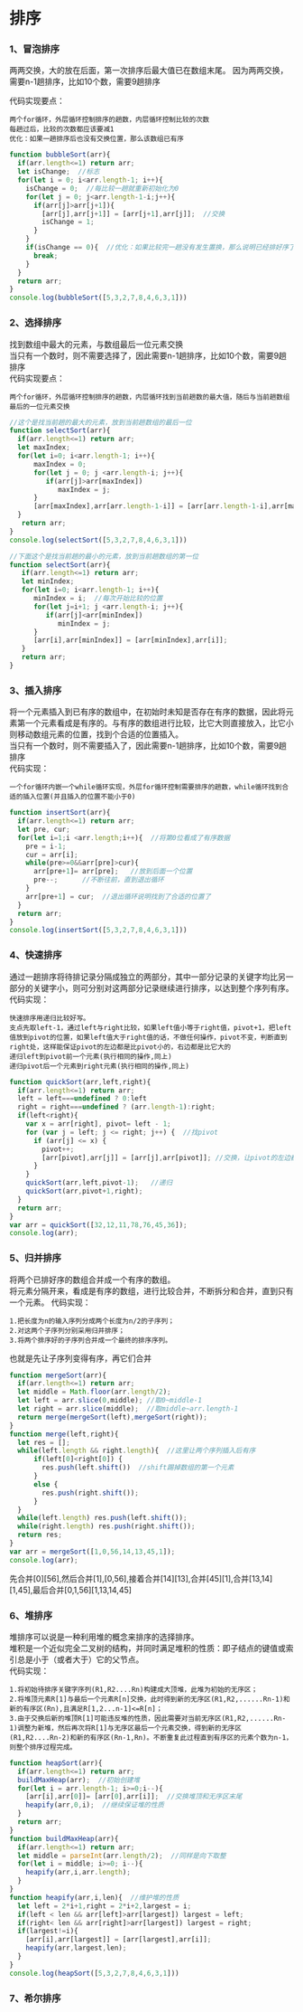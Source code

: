 # 排序

### 1、冒泡排序
两两交换，大的放在后面，第一次排序后最大值已在数组末尾。
因为两两交换，需要n-1趟排序，比如10个数，需要9趟排序

代码实现要点：

    两个for循环，外层循环控制排序的趟数，内层循环控制比较的次数
    每趟过后，比较的次数都应该要减1
    优化：如果一趟排序后也没有交换位置，那么该数组已有序
```javascript
function bubbleSort(arr){
  if(arr.length<=1) return arr;
  let isChange;  //标志
  for(let i = 0; i<arr.length-1; i++){
    isChange = 0;  //每比较一趟就重新初始化为0
    for(let j = 0; j<arr.length-1-i;j++){
      if(arr[j]>arr[j+1]){
        [arr[j],arr[j+1]] = [arr[j+1],arr[j]];  //交换
        isChange = 1;
      }
    }
    if(isChange == 0){  //优化：如果比较完一趟没有发生置换，那么说明已经排好序了，跳出最外面的循环结束
      break;
    }
  }
  return arr;
}
console.log(bubbleSort([5,3,2,7,8,4,6,3,1]))
```
### 2、选择排序
找到数组中最大的元素，与数组最后一位元素交换  
当只有一个数时，则不需要选择了，因此需要n-1趟排序，比如10个数，需要9趟排序  
代码实现要点：

    两个for循环，外层循环控制排序的趟数，内层循环找到当前趟数的最大值，随后与当前趟数组最后的一位元素交换
```javascript
//这个是找当前趟的最大的元素，放到当前趟数组的最后一位
function selectSort(arr){
  if(arr.length<=1) return arr;
  let maxIndex;
  for(let i=0; i<arr.length-1; i++){
      maxIndex = 0;
      for(let j = 0; j <arr.length-i; j++){
         if(arr[j]>arr[maxIndex]) 
            maxIndex = j;
      }
      [arr[maxIndex],arr[arr.length-1-i]] = [arr[arr.length-1-i],arr[maxIndex]];
  }
   return arr;
}
console.log(selectSort([5,3,2,7,8,4,6,3,1]))

//下面这个是找当前趟的最小的元素，放到当前趟数组的第一位
function selectSort(arr){
   if(arr.length<=1) return arr;
   let minIndex;
   for(let i=0; i<arr.length-1; i++){
      minIndex = i;  //每次开始比较的位置
      for(let j=i+1; j <arr.length-i; j++){
         if(arr[j]<arr[minIndex]) 
            minIndex = j;
      }
      [arr[i],arr[minIndex]] = [arr[minIndex],arr[i]];
   }
   return arr;
}
```

### 3、插入排序
将一个元素插入到已有序的数组中，在初始时未知是否存在有序的数据，因此将元素第一个元素看成是有序的。与有序的数组进行比较，比它大则直接放入，比它小则移动数组元素的位置，找到个合适的位置插入。  
当只有一个数时，则不需要插入了，因此需要n-1趟排序，比如10个数，需要9趟排序  
代码实现：

    一个for循环内嵌一个while循环实现，外层for循环控制需要排序的趟数，while循环找到合适的插入位置(并且插入的位置不能小于0)
```javascript
function insertSort(arr){
  if(arr.length<=1) return arr;
  let pre, cur;
  for(let i=1;i <arr.length;i++){  //将第0位看成了有序数据
    pre = i-1;
    cur = arr[i];
    while(pre>=0&&arr[pre]>cur){
      arr[pre+1]= arr[pre];   //放到后面一个位置
      pre--;      //不断往前，直到退出循环
    }
    arr[pre+1] = cur;  //退出循环说明找到了合适的位置了
  }
  return arr;
}
console.log(insertSort([5,3,2,7,8,4,6,3,1]))
```
### 4、快速排序
通过一趟排序将待排记录分隔成独立的两部分，其中一部分记录的关键字均比另一部分的关键字小，则可分别对这两部分记录继续进行排序，以达到整个序列有序。
代码实现： 

    快速排序用递归比较好写。
    支点先取left-1，通过left与right比较，如果left值小等于right值，pivot+1，把left值放到pivot的位置，如果left值大于right值的话，不做任何操作，pivot不变，判断直到right处，这样能保证pivot的左边都是比pivot小的，右边都是比它大的
    递归left到pivot前一个元素(执行相同的操作,同上)
    递归pivot后一个元素到right元素(执行相同的操作,同上)
    
```javascript
function quickSort(arr,left,right){
  if(arr.length<=1) return arr;
  left = left===undefined ? 0:left
  right = right===undefined ? (arr.length-1):right;
  if(left<right){
    var x = arr[right], pivot= left - 1;
    for (var j = left; j <= right; j++) {  //找pivot
      if (arr[j] <= x) {
        pivot++;
        [arr[pivot],arr[j]] = [arr[j],arr[pivot]]; //交换，让pivot的左边都是比它小的
      }
    }
    quickSort(arr,left,pivot-1);   //递归
    quickSort(arr,pivot+1,right);
  }
  return arr;
}
var arr = quickSort([32,12,11,78,76,45,36]);
console.log(arr);
```

### 5、归并排序
将两个已排好序的数组合并成一个有序的数组。  
将元素分隔开来，看成是有序的数组，进行比较合并，不断拆分和合并，直到只有一个元素。
代码实现：

    1.把长度为n的输入序列分成两个长度为n/2的子序列；
    2.对这两个子序列分别采用归并排序；
    3.将两个排序好的子序列合并成一个最终的排序序列。
也就是先让子序列变得有序，再它们合并
```javascript
function mergeSort(arr){
  if(arr.length<=1) return arr;
  let middle = Math.floor(arr.length/2);
  let left = arr.slice(0,middle); //取0~middle-1
  let right = arr.slice(middle);  //取middle~arr.length-1
  return merge(mergeSort(left),mergeSort(right));
}
function merge(left,right){
  let res = [];
  while(left.length && right.length){  //这里让两个序列插入后有序
      if(left[0]<right[0]) {
        res.push(left.shift())  //shift踢掉数组的第一个元素
      }
      else {
        res.push(right.shift());
      }
  }
  while(left.length) res.push(left.shift());
  while(right.length) res.push(right.shift());
  return res;
}
var arr = mergeSort([1,0,56,14,13,45,1]); 
console.log(arr);
```
先合并[0][56],然后合并[1],[0,56],接着合并[14][13],合并[45][1],合并[13,14][1,45],最后合并[0,1,56][1,13,14,45]

### 6、堆排序
堆排序可以说是一种利用堆的概念来排序的选择排序。  
堆积是一个近似完全二叉树的结构，并同时满足堆积的性质：即子结点的键值或索引总是小于（或者大于）它的父节点。  
代码实现：

    1.将初始待排序关键字序列(R1,R2....Rn)构建成大顶堆，此堆为初始的无序区；
    2.将堆顶元素R[1]与最后一个元素R[n]交换，此时得到新的无序区(R1,R2,......Rn-1)和新的有序区(Rn),且满足R[1,2...n-1]<=R[n]；
    3.由于交换后新的堆顶R[1]可能违反堆的性质，因此需要对当前无序区(R1,R2,......Rn-1)调整为新堆，然后再次将R[1]与无序区最后一个元素交换，得到新的无序区(R1,R2....Rn-2)和新的有序区(Rn-1,Rn)。不断重复此过程直到有序区的元素个数为n-1，则整个排序过程完成。
```javascript
function heapSort(arr){
  if(arr.length<=1) return arr;
  buildMaxHeap(arr);  //初始创建堆
  for(let i = arr.length-1; i>=0;i--){
    [arr[i],arr[0]]= [arr[0],arr[i]];  //交换堆顶和无序区末尾
    heapify(arr,0,i);  //继续保证堆的性质
  }
  return arr;
}
function buildMaxHeap(arr){
  if(arr.length<=1) return arr;
  let middle = parseInt(arr.length/2);  //同样是向下取整
  for(let i = middle; i>=0; i--){
    heapify(arr,i,arr.length);
  }
}
function heapify(arr,i,len){  //维护堆的性质
  let left = 2*i+1,right = 2*i+2,largest = i;
  if(left < len && arr[left]>arr[largest]) largest = left;
  if(right< len && arr[right]>arr[largest]) largest = right;
  if(largest!=i){
    [arr[i],arr[largest]] = [arr[largest],arr[i]];
    heapify(arr,largest,len);
  }
}
console.log(heapSort([5,3,2,7,8,4,6,3,1]))
```

### 7、希尔排序